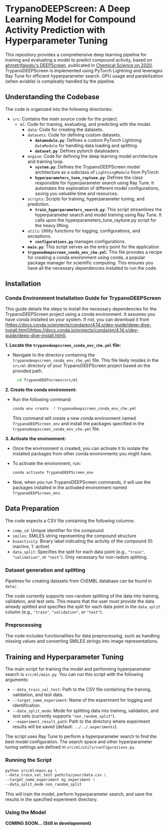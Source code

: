 # TrypanoDEEPScreen: A Deep Learning Model for Compound Activity Prediction with Hyperparameter Tuning

This repository provides a comprehensive deep learning pipeline for training and evaluating a model to predict compound activity, based on [ahmetrifaioglu's DEEPScreen](https://github.com/cansyl/DEEPScreen), publicated in [Chemical Science on 2020](https://doi.org/10.1039/C9SC03414E). TrypanoDEEPScreen is implemented using PyTorch Lightning and leverages Ray Tune for efficient hyperparameter search. GPU usage and paralelization (when aviable) is compleatly handled by the pipeline.


## Understanding the Codebase

The code is organized into the following directories:

* `src`: Contains the main source code for the project.
    * `ml`: Code for training, evaluating, and predicting with the model.
        * `data`: Code for creating the datasets.
        * `datasets`: Code for defining custom datasets.
          - **`datamodule.py`**: Defines a custom PyTorch Lightning `DataModule` for handling data loading and splitting.
          - **`dataset.py`**: Defines pytorch dataloaders.  
        * `engine`: Code for defining the deep learning model architecture and training loop.
          - **`system.py`**: Defines the TrypanoDEEPScreen model architecture as a subclass of `LightningModule` from PyTorch
          - **`hyperparameters_tune_raytune.py`**: Defines the class responsible for hyperparameter search using Ray Tune. It automates the exploration of different model configurations, saving you valuable time and resources. 
        * `scripts`: Scripts for training, hyperparameter tuning, and prediction.
          - **`train_hyperparameters_search.py`**: This script streamlines the hyperparameter search and model training using Ray Tune. It calls upon the hyperparameters_tune_raytune.py script for the heavy lifting.
        * `utils`: Utility functions for logging, configurations, and exceptions.
          - **`configurations.py`** manages configurations.
      - **`main.py`**: This script serves as the entry point for the application
      - **`trypanodeepscreen_conda_env_che.yml`**: This file provides a recipe for creating a conda environment using conda, a popular package manager for scientific computing. This ensures you have all the necessary dependencies installed to run the code.

## **Installation**

### **Conda Environment Installation Guide for TrypanoDEEPScreen**

This guide details the steps to install the necessary dependencies for the TrypanoDEEPScreen project using a conda environment. It assumes you have conda installed on your system. If not, you can download it from [https://docs.conda.io/projects/conda/en/4.14.x/dev-guide/deep-dive-install.html](https://docs.conda.io/projects/conda/en/4.14.x/dev-guide/deep-dive-install.html).

**1. Locate the `trypanodeepscreen_conda_env_che.yml` file:**

   - Navigate to the directory containing the `trypanodeepscreen_conda_env_che.yml` file. This file likely resides in the `src/ml` directory of your TrypanoDEEPScreen project based on the provided path.

     ```bash
       cd TrypanoDEEPscreen/src/ml
     ```

**2. Create the conda environment:**

   - Run the following command:

     ```bash
     conda env create -f trypanodeepscreen_conda_env_che.yml
     ```

     This command will create a new conda environment named `TrypanoDEEPScreen_env` and install the packages specified in the `trypanodeepscreen_conda_env_che.yml` file.

**3. Activate the environment:**

   - Once the environment is created, you can activate it to isolate the installed packages from other conda environments you might have.
   - To activate the environment, run:

     ```bash
     conda activate TrypanoDEEPScreen_env
     ```

   - Now, when you run TrypanoDEEPScreen commands, it will use the packages installed in the activated environment named `TrypanoDEEPScreen_env`.

## Data Preparation

The code expects a CSV file containing the following columns:

* `comp_id`: Unique identifier for the compound
* `smiles`: SMILES string representing the compound structure
* `bioactivity`: Binary label indicating the activity of the compound (0: inactive, 1: active)
* `data_split`: Specifies the split for each data point (e.g., `"train"`, `"validation"`, or `"test"`). Only necessary for non-radom splitting.

### **Dataset generation and splitting**

Pipelines for creating datasets from ChEMBL database can be found in `data/`.

The code currently supports non-random splitting of the data into training, validation, and test sets. This means that the user must provide the data already splitted and specifies the split for each data point in the `data_split` column (e.g., `"train"`, `"validation"`, or `"test"`). 

### **Preprocessing**

The code includes functionalities for data preprocessing, such as handling missing values and converting SMILES strings into image representations.

## Training and Hyperparameter Tuning

The main script for training the model and performing hyperparameter search is `src/ml/main.py`. You can run this script with the following arguments:

* `--data_train_val_test`: Path to the CSV file containing the training, validation, and test data.
* `--target_name_experiment`: Name of the experiment for logging and identification.
* `--data_split_mode`: Mode for splitting data into training, validation, and test sets (currently supports `"non_random_split"`).
* `--experiment_result_path`: Path to the directory where experiment results will be saved (default: `../../.experiments`).

The script uses Ray Tune to perform a hyperparameter search to find the best model configuration. The search space and other hyperparameter tuning settings are defined in `src/ml/utils/configurations.py`.

### Running the Script

```bash
python src/ml/main.py \
--data_train_val_test path/to/your/data.csv \
--target_name_experiment my_experiment \
--data_split_mode non_random_split
```

This will train the model, perform hyperparameter search, and save the results in the specified experiment directory.

### Using the Model

**COMING SOON... (Still in developement)**